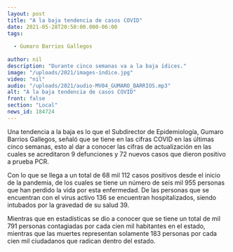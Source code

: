 ```yaml
---
layout: post
title: "A la baja tendencia de casos COVID"
date: 2021-05-28T20:50:00.000-06:00
tags:
  
  - Gumaro Barrios Gallegos
  
author: nil
description: "Durante cinco semanas va a la baja ídices."
image: "/uploads/2021/images-índice.jpg"
video: "nil"
audio: "/uploads/2021/audio-MV04_GUMARO_BARRIOS.mp3"
alt: "A la baja tendencia de casos COVID"
front: false
section: "Local"
news_id: 184724
---
```


Una tendencia a la baja es lo que el Subdirector de Epidemiología, Gumaro Barrios Gallegos, señaló que se tiene en las cifras COVID en las últimas cinco semanas, esto al dar a conocer las cifras de actualización en las cuales se acreditaron 9 defunciones y 72 nuevos casos que dieron positivo a prueba PCR.

Con lo que se llega a un total de 68 mil 112 casos positivos desde el inicio de la pandemia, de los cuales se tiene un número de seis mil 955 personas que han perdido la vida por esta enfermedad. De las personas que se encuentran con el virus activo 136 se encuentran hospitalizados, siendo intubados por la gravedad de su salud 39.

Mientras que en estadísticas se dio a conocer que se tiene un total de mil 791 personas contagiadas por cada cien mil habitantes en el estado, mientras que las muertes representan solamente 183 personas por cada cien mil ciudadanos que radican dentro del estado.
